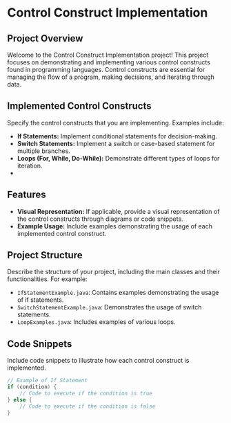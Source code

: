 # Control Construct Implementation

## Project Overview

Welcome to the Control Construct Implementation project! This project focuses on demonstrating and implementing various control constructs found in programming languages. Control constructs are essential for managing the flow of a program, making decisions, and iterating through data.

## Implemented Control Constructs

Specify the control constructs that you are implementing. Examples include:

- **If Statements:** Implement conditional statements for decision-making.
- **Switch Statements:** Implement a switch or case-based statement for multiple branches.
- **Loops (For, While, Do-While):** Demonstrate different types of loops for iteration.
- 
## Features

- **Visual Representation:** If applicable, provide a visual representation of the control constructs through diagrams or code snippets.
- **Example Usage:** Include examples demonstrating the usage of each implemented control construct.

## Project Structure

Describe the structure of your project, including the main classes and their functionalities. For example:

- `IfStatementExample.java`: Contains examples demonstrating the usage of if statements.
- `SwitchStatementExample.java`: Demonstrates the usage of switch statements.
- `LoopExamples.java`: Includes examples of various loops.

## Code Snippets

Include code snippets to illustrate how each control construct is implemented.

```java
// Example of If Statement
if (condition) {
    // Code to execute if the condition is true
} else {
    // Code to execute if the condition is false
}
